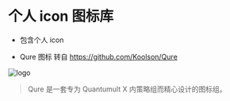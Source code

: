 # 个人 icon 图标库

- 包含个人 icon

- Qure 图标 转自 https://github.com/Koolson/Qure

![logo](https://raw.githubusercontent.com/Koolson/Qure/master/Other/Qure_Logo.png)

> Qure 是一套专为 Quantumult X 内策略组而精心设计的图标组。
